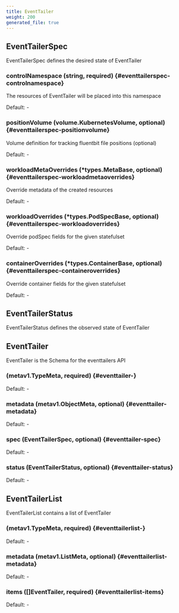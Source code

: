 ```yaml
---
title: EventTailer
weight: 200
generated_file: true
---
```


## EventTailerSpec

EventTailerSpec defines the desired state of EventTailer

### controlNamespace (string, required) {#eventtailerspec-controlnamespace}

The resources of EventTailer will be placed into this namespace 

Default: -

### positionVolume (volume.KubernetesVolume, optional) {#eventtailerspec-positionvolume}

Volume definition for tracking fluentbit file positions (optional) 

Default: -

### workloadMetaOverrides (*types.MetaBase, optional) {#eventtailerspec-workloadmetaoverrides}

Override metadata of the created resources 

Default: -

### workloadOverrides (*types.PodSpecBase, optional) {#eventtailerspec-workloadoverrides}

Override podSpec fields for the given statefulset 

Default: -

### containerOverrides (*types.ContainerBase, optional) {#eventtailerspec-containeroverrides}

Override container fields for the given statefulset 

Default: -


## EventTailerStatus

EventTailerStatus defines the observed state of EventTailer


## EventTailer

EventTailer is the Schema for the eventtailers API

###  (metav1.TypeMeta, required) {#eventtailer-}

Default: -

### metadata (metav1.ObjectMeta, optional) {#eventtailer-metadata}

Default: -

### spec (EventTailerSpec, optional) {#eventtailer-spec}

Default: -

### status (EventTailerStatus, optional) {#eventtailer-status}

Default: -


## EventTailerList

EventTailerList contains a list of EventTailer

###  (metav1.TypeMeta, required) {#eventtailerlist-}

Default: -

### metadata (metav1.ListMeta, optional) {#eventtailerlist-metadata}

Default: -

### items ([]EventTailer, required) {#eventtailerlist-items}

Default: -


